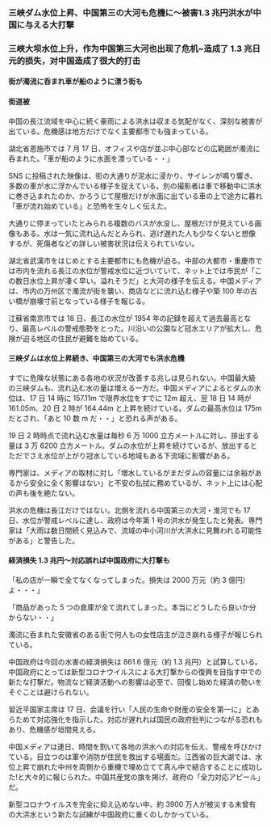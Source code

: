 ### 三峡ダム水位上昇、中国第三の大河も危機に～被害1.3 兆円洪水が中国に与える大打撃

### 三峡大坝水位上升，作为中国第三大河也出现了危机~造成了 1.3 兆日元的损失，对中国造成了很大的打击

#### 街が濁流に呑まれ車が船のように漂う街も
#### 街道被

中国の長江流域を中心に続く豪雨による洪水は収まる気配がなく、深刻な被害が出ている。危機感は地方だけでなく主要都市でも強まっている。

湖北省恩施市では 7 月 17 日、オフィスや店が並ぶ中心部などの広範囲が濁流に呑まれた。「車が船のように水面を漂っている・・」

SNS に投稿された映像は、街の大通りが泥水に浸かり、サイレンが鳴り響き、多数の車が水に浮かんでいる様子を捉えている。別の撮影者は車で移動中に洪水に巻き込まれたのか、かろうじて屋根だけが水面に出ている車の上で途方に暮れ「車が流れ始めている」と恐怖を生々しく伝えた。

大通りに停まっていたとみられる複数のバスが水没し、屋根だけが見えている画像もある。水は一気に流れ込んだとみられ、逃げ遅れた人も少なくないと想像するが、死傷者などの詳しい被害状況は伝えられていない。

湖北省武漢市をはじめとする主要都市にも危機が迫る。中部の大都市・重慶市では市内を流れる長江の水位が警戒水位に近づいていて、ネット上では市民が「この数日水位上昇が凄く早い。溢れそうだ」と大河の様子を伝える。中国メディアは、市内の万州区で濁流が街を襲い、商店などに流れ込む様子や築 100 年の古い橋が崩壊寸前となっている様子を報じる。

江蘇省南京市では 18 日、長江の水位が 1954 年の記録を超えて過去最高となり、最高レベルの警戒態勢をとった。川沿いの公園など冠水エリアが拡大し、危険が迫る地区の住民が避難を始めている。

#### 三峡ダムは水位上昇続き、中国第三の大河でも洪水危機

すでに危険な状態にある各地の状況が改善する兆しは見られない。中国最大級の三峡ダムも、流れ込む水の量は増える一方だ。中国メディアによるとダムの水位は、17 日 14 時に 157.11m で限界水位をすでに 12m 超え、翌 18 日 14 時が 161.05m、20 日 2 時が 164.44m と上昇を続けている。ダムの最高水位は 175m だとされ、「あと 10 数 m だ・・」と恐れる声がある。

19 日 2 時時点で流れ込む水量は毎秒 6 万 1000 立方メートルに対し、排出する量は 3 万 6200 立方メートル。ダムの水位が上昇を続けているが、放出するとただでさえ水位が上がり冠水している地域もある下流域に影響がある。

専門家は、メディアの取材に対し「増水しているがまだダムの容量には余裕があるから安全に全く影響はない」と不安の払拭に務めているが、ネット上には心配の声も後を絶たない。

洪水の危機は長江だけではない。北側を流れる中国第三の大河・淮河でも 17 日、水位が警戒レベルに達し、政府は今年第 1 号の洪水が発生したと発表。専門家は「大雨は数日間続く見込みで、流域の中小河川が大洪水に見舞われる可能性がある」と警告した。

#### 経済損失 1.3 兆円～対応誤れば中国政府に大打撃も

「私の店が一瞬で全てなくなってしまった。損失は 2000 万元（約 3 億円）よ・・・」

「商品があった 5 つの倉庫が全て流れてしまった。本当にどうしたら良いか分からない・・」

濁流に呑まれた安徽省のある街で何人もの女性店主が泣き崩れる様子が報じられている。

中国政府は今回の水害の経済損失は 861.6 億元（約 1.3 兆円）と試算している。中国政府にとっては新型コロナウイルスによる大打撃からの復興を目指す中での新たな打撃だ。物流など経済活動への影響は必至で、回復し始めた経済の勢いをそぐことは避けられない。

習近平国家主席は 17 日、会議を行い「人民の生命や財産の安全を第一に」とあらためて対応強化を指示した。対応が遅れれば国民の政府批判につながる恐れもあり、危機感が垣間見える。

中国メディアは連日、時間を割いて各地の洪水への対応を伝え、警戒を呼びかけている。目立つのは軍や消防が住民を救出する場面だ。江西省の巨大湖では、水位上昇で崩れた中州を両側から重機で埋め立てて真ん中で結合することに成功した!と大々的に報じられた。中国共産党の旗を掲げ、政府の「全力対応アピール」だ。

新型コロナウイルスを完全に抑え込めない中、約 3900 万人が被災する未曾有の大洪水という新たな試練が中国政府に重くのしかかっている。
